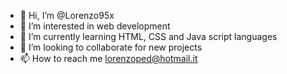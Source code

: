 - 👋 Hi, I’m @Lorenzo95x
- 👀 I’m interested in web development
- 🌱 I’m currently learning HTML, CSS and Java script languages
- 💞️ I’m looking to collaborate for new projects
- 📫 How to reach me lorenzoped@hotmail.it

<!---
Lorenzo95x/Lorenzo95x is a ✨ special ✨ repository because its `README.md` (this file) appears on your GitHub profile.
You can click the Preview link to take a look at your changes.
--->
